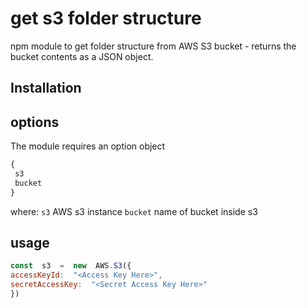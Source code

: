 # get s3 folder structure
npm module to get folder structure from AWS S3 bucket - returns the bucket contents as a JSON object.

## Installation


## options
The module requires an option object 
``` javascript
{
 s3
 bucket
}
```
where:
`s3`	AWS s3 instance
`bucket`	name of bucket inside s3

## usage
``` javascript
const  s3  =  new  AWS.S3({
accessKeyId:  "<Access Key Here>",
secretAccessKey:  "<Secret Access Key Here>"
})
```
